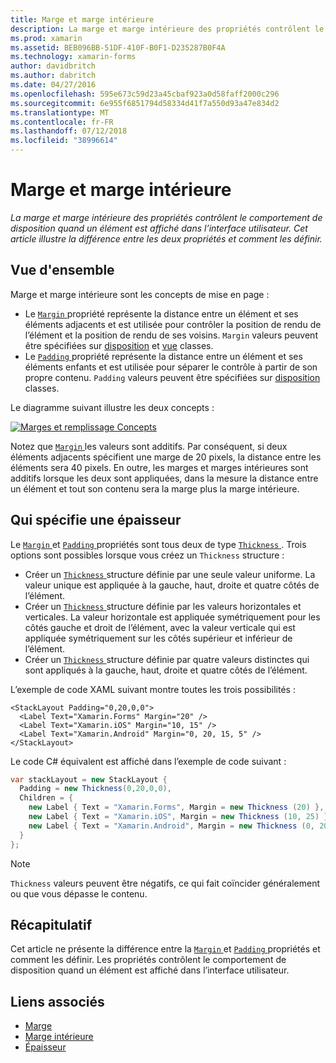 ```yaml
---
title: Marge et marge intérieure
description: La marge et marge intérieure des propriétés contrôlent le comportement de disposition quand un élément est affiché dans l’interface utilisateur. Cet article illustre la différence entre les deux propriétés et comment les définir.
ms.prod: xamarin
ms.assetid: BEB096BB-51DF-410F-B0F1-D235287B0F4A
ms.technology: xamarin-forms
author: davidbritch
ms.author: dabritch
ms.date: 04/27/2016
ms.openlocfilehash: 595e673c59d23a45cbaf923a0d58faff2000c296
ms.sourcegitcommit: 6e955f6851794d58334d41f7a550d93a47e834d2
ms.translationtype: MT
ms.contentlocale: fr-FR
ms.lasthandoff: 07/12/2018
ms.locfileid: "38996614"
---
```

# <a name="margin-and-padding"></a>Marge et marge intérieure

_La marge et marge intérieure des propriétés contrôlent le comportement de disposition quand un élément est affiché dans l’interface utilisateur. Cet article illustre la différence entre les deux propriétés et comment les définir._

## <a name="overview"></a>Vue d'ensemble

Marge et marge intérieure sont les concepts de mise en page :

- Le [ `Margin` ](xref:Xamarin.Forms.View.Margin) propriété représente la distance entre un élément et ses éléments adjacents et est utilisée pour contrôler la position de rendu de l’élément et la position de rendu de ses voisins. `Margin` valeurs peuvent être spécifiées sur [disposition](~/xamarin-forms/user-interface/controls/layouts.md) et [vue](~/xamarin-forms/user-interface/controls/views.md) classes.
- Le [ `Padding` ](xref:Xamarin.Forms.Layout.Padding) propriété représente la distance entre un élément et ses éléments enfants et est utilisée pour séparer le contrôle à partir de son propre contenu. `Padding` valeurs peuvent être spécifiées sur [disposition](~/xamarin-forms/user-interface/controls/layouts.md) classes.

Le diagramme suivant illustre les deux concepts :

[![](margin-and-padding-images/margins-and-padding-sml.png "Marges et remplissage Concepts")](margin-and-padding-images/margins-and-padding.png#lightbox "marges et remplissage Concepts")

Notez que [ `Margin` ](xref:Xamarin.Forms.View.Margin) les valeurs sont additifs. Par conséquent, si deux éléments adjacents spécifient une marge de 20 pixels, la distance entre les éléments sera 40 pixels. En outre, les marges et marges intérieures sont additifs lorsque les deux sont appliquées, dans la mesure la distance entre un élément et tout son contenu sera la marge plus la marge intérieure.

## <a name="specifying-a-thickness"></a>Qui spécifie une épaisseur

Le [ `Margin` ](xref:Xamarin.Forms.View.Margin) et [ `Padding` ](xref:Xamarin.Forms.Layout.Padding) propriétés sont tous deux de type [ `Thickness` ](xref:Xamarin.Forms.Thickness). Trois options sont possibles lorsque vous créez un `Thickness` structure :

- Créer un [ `Thickness` ](xref:Xamarin.Forms.Thickness) structure définie par une seule valeur uniforme. La valeur unique est appliquée à la gauche, haut, droite et quatre côtés de l’élément.
- Créer un [ `Thickness` ](xref:Xamarin.Forms.Thickness) structure définie par les valeurs horizontales et verticales. La valeur horizontale est appliquée symétriquement pour les côtés gauche et droit de l’élément, avec la valeur verticale qui est appliquée symétriquement sur les côtés supérieur et inférieur de l’élément.
- Créer un [ `Thickness` ](xref:Xamarin.Forms.Thickness) structure définie par quatre valeurs distinctes qui sont appliqués à la gauche, haut, droite et quatre côtés de l’élément.

L’exemple de code XAML suivant montre toutes les trois possibilités :

```xaml
<StackLayout Padding="0,20,0,0">
  <Label Text="Xamarin.Forms" Margin="20" />
  <Label Text="Xamarin.iOS" Margin="10, 15" />
  <Label Text="Xamarin.Android" Margin="0, 20, 15, 5" />
</StackLayout>
```

Le code C# équivalent est affiché dans l’exemple de code suivant :

```csharp
var stackLayout = new StackLayout {
  Padding = new Thickness(0,20,0,0),
  Children = {
    new Label { Text = "Xamarin.Forms", Margin = new Thickness (20) },
    new Label { Text = "Xamarin.iOS", Margin = new Thickness (10, 25) },
    new Label { Text = "Xamarin.Android", Margin = new Thickness (0, 20, 15, 5) }
  }
};
```

> [!NOTE]
> `Thickness` valeurs peuvent être négatifs, ce qui fait coïncider généralement ou que vous dépasse le contenu.

## <a name="summary"></a>Récapitulatif

Cet article ne présente la différence entre la [ `Margin` ](xref:Xamarin.Forms.View.Margin) et [ `Padding` ](xref:Xamarin.Forms.Layout.Padding) propriétés et comment les définir. Les propriétés contrôlent le comportement de disposition quand un élément est affiché dans l’interface utilisateur.


## <a name="related-links"></a>Liens associés

- [Marge](xref:Xamarin.Forms.View.Margin)
- [Marge intérieure](xref:Xamarin.Forms.Layout.Padding)
- [Épaisseur](xref:Xamarin.Forms.Thickness)
